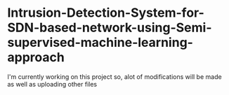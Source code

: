 # Intrusion-Detection-System-for-SDN-based-network-using-Semi-supervised-machine-learning-approach

I'm currently working on this project so, alot of modifications will be made as well as uploading other files 
